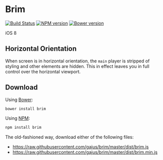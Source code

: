 # Brim

[![Build Status](https://travis-ci.org/gajus/brim.png?branch=master)](https://travis-ci.org/gajus/brim)
[![NPM version](https://badge.fury.io/js/brim.svg)](http://badge.fury.io/js/brim)
[![Bower version](https://badge.fury.io/bo/brim.svg)](http://badge.fury.io/bo/brim)

iOS 8

## Horizontal Orientation

When screen is in horizontal orientation, the `main` player is stripped of styling and other elements are hidden. This in effect leaves you in full control over the horizontal viewport.

## Download

Using [Bower](http://bower.io/):

```sh
bower install brim
```

Using [NPM](https://www.npmjs.org/):

```sh
npm install brim
```

The old-fashioned way, download either of the following files:

* https://raw.githubusercontent.com/gajus/brim/master/dist/brim.js
* https://raw.githubusercontent.com/gajus/brim/master/dist/brim.min.js